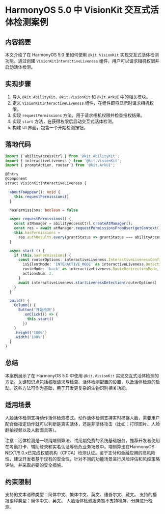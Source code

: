# HarmonyOS 5.0 中 VisionKit 交互式活体检测案例

## 内容摘要
本文介绍了在 HarmonyOS 5.0 里如何使用 `@kit.VisionKit` 实现交互式活体检测功能。通过创建 `VisionKitInteractiveLiveness` 组件，用户可以请求相机权限并启动活体检测。

## 实现步骤
1. 导入 `@kit.AbilityKit`、`@kit.VisionKit` 和 `@kit.ArkUI` 中的相关模块。
2. 定义 `VisionKitInteractiveLiveness` 组件，在组件即将显示时请求相机权限。
3. 实现 `requestPermissions` 方法，用于请求相机权限并检查授权结果。
4. 实现 `start` 方法，在获得权限后启动交互式活体检测。
5. 构建 UI 界面，包含一个开始检测按钮。

## 落地代码
```typescript
import { abilityAccessCtrl } from '@kit.AbilityKit'; 
import { interactiveLiveness } from '@kit.VisionKit'; 
import { promptAction, router } from '@kit.ArkUI'; 

@Entry 
@Component 
struct VisionKitInteractiveLiveness { 

  aboutToAppear(): void { 
    this.requestPermissions() 
  } 

  hasPermissions: boolean = false 

  async requestPermissions() { 
    const atManager = abilityAccessCtrl.createAtManager(); 
    const res = await atManager.requestPermissionsFromUser(getContext(), ['ohos.permission.CAMERA']) 
    this.hasPermissions = 
      res.authResults.every(grantStatus => grantStatus === abilityAccessCtrl.GrantStatus.PERMISSION_GRANTED) 
  } 

  async start () { 
    if (this.hasPermissions) { 
      const routerOptions: interactiveLiveness.InteractiveLivenessConfig = { 
        isSilentMode: 'INTERACTIVE_MODE' as interactiveLiveness.DetectionMode, 
        routeMode: 'back' as interactiveLiveness.RouteRedirectionMode, 
        actionsNum: 2, 
      } 
      await interactiveLiveness.startLivenessDetection(routerOptions) 
    } 
  } 

  build() { 
    Column() { 
      Button('开始检测') 
        .onClick(() => { 
          this.start() 
        }) 
    } 
    .height('100%') 
    .width('100%') 
  } 
} 
```

## 总结
本案例展示了在 HarmonyOS 5.0 中使用 `@kit.VisionKit` 实现交互式活体检测的方法。关键知识点包括权限请求与检查、活体检测配置的设置，以及活体检测的启动。这些方法可作为基础，用于开发更复杂的生物识别相关功能。

## 适用场景
人脸活体检测支持动作活体检测模式。动作活体检测支持实时捕捉人脸，需要用户配合做指定动作就可以判断是真实活体，还是非活体攻击（比如：打印图片、人脸翻拍视频以及人脸面具等）。

注意：活体检测是一项纯端侧算法、试用期免费的系统基础服务，推荐开发者使用在考勤打卡、辅助登录和实名认证等低危业务场景中。端侧算法在HarmonyOS NEXT/5.0.x已完成权威机构（CFCA）检测认证。鉴于支付和金融应用的高风险性，建议开发者基于现有的安全性，针对不同的功能场景进行风险评估和风控策略评估，并采取必要的安全措施。

## 约束限制
支持的文本语种类型：简体中文、繁体中文、英文、维吾尔文、藏文。
支持的播报语种类型：简体中文、英文。
人脸活体检测服务暂不支持横屏、分屏进行检测。